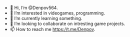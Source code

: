 - 👋 Hi, I’m @Denpov564.
- 👀 I’m interested in videogames, programming.
- 🌱 I’m currently learning something.
- 💞️ I’m looking to collaborate on intresting game projects.
- 📫 How to reach me https://t.me/Denpov.

